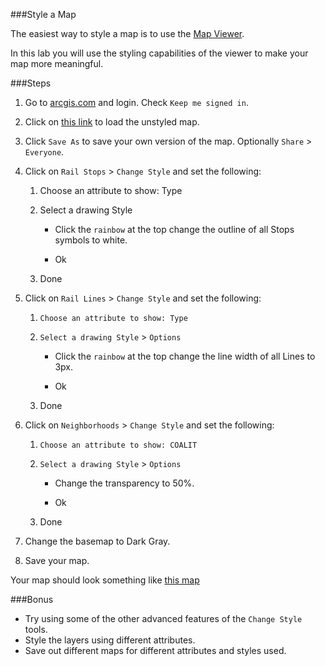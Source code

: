 ###Style a Map

The easiest way to style a map is to use the [Map Viewer](http://doc.arcgis.com/en/arcgis-online/use-maps/view-maps.htm).

In this lab you will use the styling capabilities of the viewer to make your map more meaningful.

###Steps

1. Go to [arcgis.com](http://www.arcgis.com) and login. Check `Keep me signed in`.

2. Click on [this link](http://www.arcgis.com/home/webmap/viewer.html?webmap=df0da19116934be89ac5f7379172c24e) to load the unstyled map.

3. Click `Save As` to save your own version of the map. Optionally `Share` > `Everyone`.

4. Click on `Rail Stops` > `Change Style` and set the following:
	
	1. Choose an attribute to show: Type
 	
 	2. Select a drawing Style
  	
  		* Click the `rainbow` at the top change the outline of all Stops symbols to white.
  	
  		* Ok
 	
 	3. Done

5. Click on `Rail Lines` > `Change Style` and set the following:
 	
 	1. `Choose an attribute to show: Type`
 	
 	2. `Select a drawing Style` > `Options`
  	
  		* Click the `rainbow` at the top change the line width of all Lines to 3px.
  	
  		* Ok
 	
 	3. Done

6. Click on `Neighborhoods` > `Change Style` and set the following:
 
 	1. `Choose an attribute to show: COALIT`
 	
 	2. `Select a drawing Style` > `Options`
  	
  		* Change the transparency to 50%.
  	
  		* Ok
	
	3. Done

7. Change the basemap to Dark Gray.

8. Save your map.

Your map should look something like [this map](http://www.arcgis.com/home/webmap/viewer.html?webmap=27970d32436a446dabb3c71cf949115e)

###Bonus
* Try using some of the other advanced features of the `Change Style` tools.
* Style the layers using different attributes. 
* Save out different maps for different attributes and styles used.